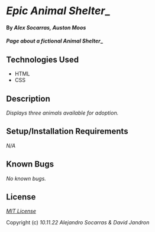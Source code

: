 # _Epic Animal Shelter__

#### By _**Alex Socarras**, **Auston Moos**_

#### _Page about a fictional Animal Shelter__

## Technologies Used

* HTML
* CSS

## Description

_Displays three animals available for adoption._

## Setup/Installation Requirements

_N/A_

## Known Bugs

_No known bugs._

## License

_[MIT License](https://opensource.org/licenses/MIT)_

Copyright (c) _10.11.22_ _Alejandro Socarras & David Jandron_
